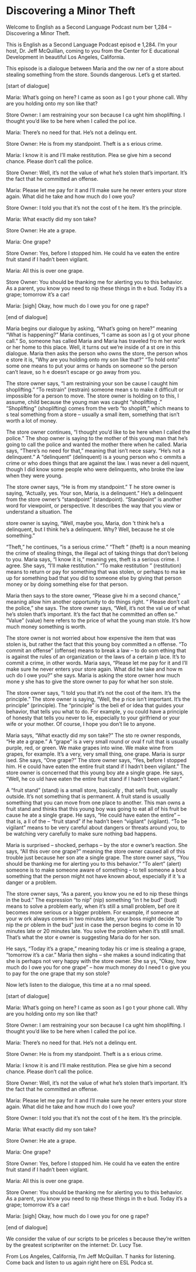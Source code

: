 # Discovering a Minor Theft

Welcome to English as a Second Language Podcast num ber 1,284 – Discovering a Minor Theft. 

This is English as a Second Language Podcast episod e 1,284. I’m your host, Dr. Jeff McQuillan, coming to you from the Center for E ducational Development in beautiful Los Angeles, California. 

This episode is a dialogue between Maria and the ow ner of a store about stealing something from the store. Sounds dangerous. Let’s g et started. 

[start of dialogue] 

Maria: What’s going on here? I came as soon as I go t your phone call. Why are you holding onto my son like that? 

Store Owner: I am restraining your son because I ca ught him shoplifting. I thought you’d like to be here when I called the pol ice. 

Maria: There’s no need for that. He’s not a delinqu ent. 

Store Owner: He is from my standpoint. Theft is a s erious crime. 

Maria: I know it is and I’ll make restitution. Plea se give him a second chance. Please don’t call the police. 

Store Owner: Well, it’s not the value of what he’s stolen that’s important. It’s the fact that he committed an offense. 

Maria: Please let me pay for it and I’ll make sure he never enters your store again. What did he take and how much do I owe you? 

Store Owner: I told you that it’s not the cost of t he item. It’s the principle. 

Maria: What exactly did my son take? 

Store Owner: He ate a grape. 

Maria: One grape? 

Store Owner: Yes, before I stopped him. He could ha ve eaten the entire fruit stand if I hadn’t been vigilant. 

Maria: All this is over one grape. 

Store Owner: You should be thanking me for alerting  you to this behavior. As a parent, you know you need to nip these things in th e bud. Today it’s a grape; tomorrow it’s a car! 

Maria: [sigh] Okay, how much do I owe you for one g rape? 

[end of dialogue] 

Maria begins our dialogue by asking, “What’s going on here?” meaning “What is happening?” Maria continues, “I came as soon as I g ot your phone call.” So, someone has called Maria and Maria has traveled fro m her work or her home to this place. Well, it turns out we’re inside of a st ore in this dialogue. Maria then asks the person who owns the store, the person whos e store it is, “Why are you holding onto my son like that?” “To hold onto” some one means to put your arms or hands on someone so the person can’t leave, so h e doesn’t escape or go away from you.  

The store owner says, “I am restraining your son be cause I caught him shoplifting.” “To restrain” (restrain) someone mean s to make it difficult or impossible for a person to move. The store owner is  holding on to this, I assume, child because the young man was caught “shoplifting .” “Shoplifting” (shoplifting) comes from the verb “to shoplift,” which means to s teal something from a store – usually a small item, something that isn’t worth a lot of money.  

The store owner continues, “I thought you’d like to  be here when I called the police.” The shop owner is saying to the mother of this young man that he’s going to call the police and wanted the mother there when  he called. Maria says, “There’s no need for that,” meaning that isn’t nece ssary. “He’s not a delinquent.” A “delinquent” (delinquent) is a young person who c ommits a crime or who does things that are against the law. I was never a deli nquent, though I did know some people who were delinquents, who broke the law when  they were young.  

The store owner says, “He is from my standpoint.” T he store owner is saying, “Actually, yes. Your son, Maria, is a delinquent.” He’s a delinquent from the store owner’s “standpoint” (standpoint). “Standpoint” is another word for viewpoint, or perspective. It describes the way that you view or understand a situation. The  

store owner is saying, “Well, maybe you, Maria, don ’t think he’s a delinquent, but I think he’s a delinquent. Why? Well, because he st ole something.”  

“Theft,” he continues, “is a serious crime.” “Theft ” (theft) is a noun meaning the crime of stealing things, the illegal act of taking  things that don’t belong to you. Maria says, “I know it is,” meaning yes, theft is a  serious crime. I agree. She says, “I’ll make restitution.” “To make restitution ” (restitution) means to return or pay for something that was stolen, or perhaps to ma ke up for something bad that you did to someone else by giving that person money  or by doing something else for that person.  

Maria then says to the store owner, “Please give hi m a second chance,” meaning allow him another opportunity to do things right. “ Please don’t call the police,” she says. The store owner says, “Well, it’s not the val ue of what he’s stolen that’s important. It’s the fact that he committed an offen se.” “Value” (value) here refers to the price of what the young man stole. It’s how much money something is worth.  

The store owner is not worried about how expensive the item that was stolen is, but rather the fact that this young boy committed a n offense. “To commit an offense” (offense) means to break a law – to do som ething that is against the rules of an organization or the laws of a certain p lace. It’s to commit a crime, in other words. Maria says, “Please let me pay for it and I’ll make sure he never enters your store again. What did he take and how m uch do I owe you?” she says. Maria is asking the store owner how much mone y she has to give the store owner to pay for what her son stole.  

The store owner says, “I told you that it’s not the  cost of the item. It’s the principle.” The store owner is saying, “Well, the p rice isn’t important. It’s the principle” (principle). The “principle” is the beli ef or idea that guides your behavior, that tells you what to do. For example, y ou could have a principle of honesty that tells you never to lie, especially to your girlfriend or your wife or your mother. Of course, I hope you don’t lie to anyone. 

Maria says, “What exactly did my son take?” The sto re owner responds, “He ate a grape.” A “grape” is a very small round or oval f ruit that is usually purple, red, or green. We make grapes into wine. We make wine from grapes, for example. It’s a very, very small thing, one grape. Maria is surpr ised. She says, “One grape?” The store owner says, “Yes, before I stopped him. H e could have eaten the entire fruit stand if I hadn’t been vigilant.” The store owner is concerned that this young boy ate a single grape. He says, “Well, he co uld have eaten the entire fruit stand if I hadn’t been vigilant.”   

 A “fruit stand” (stand) is a small store, basically , that sells fruit, usually outside. It’s not something that is permanent. A fruit stand  is usually something that you can move from one place to another. This man owns a  fruit stand and thinks that this young boy was going to eat all of his fruit be cause he ate a single grape. He says, “He could have eaten the entire” – that is, a ll of the – “fruit stand” if he hadn’t been “vigilant” (vigilant). “To be vigilant”  means to be very careful about dangers or threats around you, to be watching very carefully to make sure nothing bad happens.  

Maria is surprised – shocked, perhaps – by the stor e owner’s reaction. She says, “All this over one grape?” meaning the store owner caused all of this trouble just because her son ate a single grape. The store owner  says, “You should be thanking me for alerting you to this behavior.” “To  alert” (alert) someone is to make someone aware of something – to tell someone a bout something that the person might not have known about, especially if it ’s a danger or a problem.  

The store owner says, “As a parent, you know you ne ed to nip these things in the bud.” The expression “to nip” (nip) something “in t he bud” (bud) means to solve a problem early, when it’s still a small problem, bef ore it becomes more serious or a bigger problem. For example, if someone at your w ork always comes in two minutes late, your boss might decide “to nip the pr oblem in the bud” just in case the person begins to come in 10 minutes late or 20 minutes late. You solve the problem when it’s still small. That’s what the stor e owner is suggesting Maria do for her son.  

He says, “Today it’s a grape,” meaning today his cr ime is stealing a grape, “tomorrow it’s a car.” Maria then sighs – she makes  a sound indicating that she is perhaps not very happy with the store owner. She sa ys, “Okay, how much do I owe you for one grape” – how much money do I need t o give you to pay for the one grape that my son stole? 

Now let’s listen to the dialogue, this time at a no rmal speed. 

[start of dialogue] 

Maria: What’s going on here? I came as soon as I go t your phone call. Why are you holding onto my son like that? 

Store Owner: I am restraining your son because I ca ught him shoplifting. I thought you’d like to be here when I called the pol ice. 

Maria: There’s no need for that. He’s not a delinqu ent. 

Store Owner: He is from my standpoint. Theft is a s erious crime. 

Maria: I know it is and I’ll make restitution. Plea se give him a second chance. Please don’t call the police. 

Store Owner: Well, it’s not the value of what he’s stolen that’s important. It’s the fact that he committed an offense. 

Maria: Please let me pay for it and I’ll make sure he never enters your store again. What did he take and how much do I owe you? 

Store Owner: I told you that it’s not the cost of t he item. It’s the principle. 

Maria: What exactly did my son take? 

Store Owner: He ate a grape. 

Maria: One grape? 

Store Owner: Yes, before I stopped him. He could ha ve eaten the entire fruit stand if I hadn’t been vigilant. 

Maria: All this is over one grape. 

Store Owner: You should be thanking me for alerting  you to this behavior. As a parent, you know you need to nip these things in th e bud. Today it’s a grape; tomorrow it’s a car! 

Maria: [sigh] Okay, how much do I owe you for one g rape? 

[end of dialogue] 

We consider the value of our scripts to be priceles s because they’re written by the greatest scriptwriter on the internet: Dr. Lucy  Tse. 

From Los Angeles, California, I’m Jeff McQuillan. T hanks for listening. Come back and listen to us again right here on ESL Podca st. 

